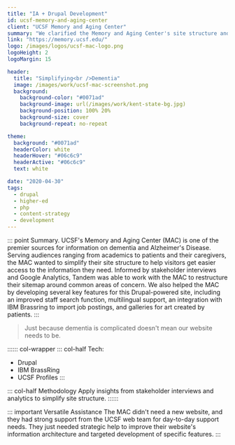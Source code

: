 ```yaml
---
title: "IA + Drupal Development"
id: ucsf-memory-and-aging-center
client: "UCSF Memory and Aging Center"
summary: "We clarified the Memory and Aging Center's site structure and developed new Drupal features."
link: "https://memory.ucsf.edu/"
logo: /images/logos/ucsf-mac-logo.png
logoHeight: 2
logoMargin: 15

header:
  title: "Simplifying<br />Dementia"
  image: /images/work/ucsf-mac-screenshot.png
  background:
    background-color: "#0071ad"
    background-image: url(/images/work/kent-state-bg.jpg)
    background-position: 100% 20%
    background-size: cover
    background-repeat: no-repeat

theme:
  background: "#0071ad"
  headerColor: white
  headerHover: "#06c6c9"
  headerActive: "#06c6c9"
  text: white

date: "2020-04-30"
tags:
  - drupal
  - higher-ed
  - php
  - content-strategy
  - development
---
```

::: point Summary.
UCSF's Memory and Aging Center (MAC) is one of the premier sources for information on dementia and Alzheimer's Disease. Serving audiences ranging from academics to patients and their caregivers, the MAC wanted to simplify their site structure to help visitors get easier access to the information they need. Informed by stakeholder interviews and Google Analytics, Tandem was able to work with the MAC to restructure their sitemap around common areas of concern. We also helped the MAC by developing several key features for this Drupal-powered site, including an improved staff search function, multilingual support, an integration with IBM Brassring to import job postings, and galleries for art created by patients.
:::

> Just because dementia is complicated doesn't mean our website needs to be.

:::::: col-wrapper
::: col-half Tech:
* Drupal
* IBM BrassRing
* UCSF Profiles
:::

::: col-half Methodology
Apply insights from stakeholder interviews and analytics to simplify site structure.
::::::

::: important Versatile Assistance
The MAC didn't need a new website, and they had strong support from the UCSF web team for day-to-day support needs. They just needed  strategic help to improve their website's information architecture and targeted development of specific features.
:::
